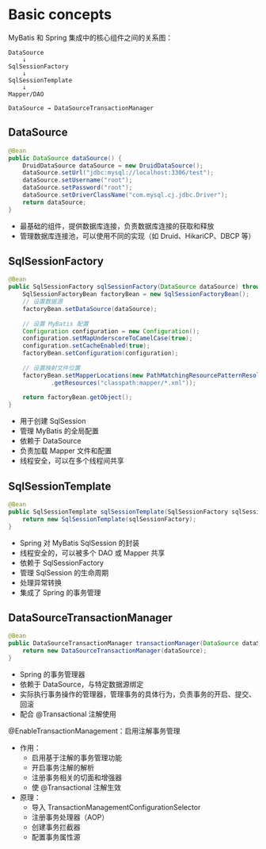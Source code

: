 # Basic concepts

MyBatis 和 Spring 集成中的核心组件之间的关系图：

```
DataSource
    ↓
SqlSessionFactory
    ↓
SqlSessionTemplate
    ↓
Mapper/DAO

DataSource → DataSourceTransactionManager
```

## DataSource

```java
@Bean
public DataSource dataSource() {
    DruidDataSource dataSource = new DruidDataSource();
    dataSource.setUrl("jdbc:mysql://localhost:3306/test");
    dataSource.setUsername("root");
    dataSource.setPassword("root");
    dataSource.setDriverClassName("com.mysql.cj.jdbc.Driver");
    return dataSource;
}
```

- 最基础的组件，提供数据库连接，负责数据库连接的获取和释放
- 管理数据库连接池，可以使用不同的实现（如 Druid、HikariCP、DBCP 等）

## SqlSessionFactory

```java
@Bean
public SqlSessionFactory sqlSessionFactory(DataSource dataSource) throws Exception {
    SqlSessionFactoryBean factoryBean = new SqlSessionFactoryBean();
    // 设置数据源
    factoryBean.setDataSource(dataSource);
    
    // 设置 MyBatis 配置
    Configuration configuration = new Configuration();
    configuration.setMapUnderscoreToCamelCase(true);
    configuration.setCacheEnabled(true);
    factoryBean.setConfiguration(configuration);
    
    // 设置映射文件位置
    factoryBean.setMapperLocations(new PathMatchingResourcePatternResolver()
            .getResources("classpath:mapper/*.xml"));
            
    return factoryBean.getObject();
}
```

- 用于创建 SqlSession
- 管理 MyBatis 的全局配置
- 依赖于 DataSource
- 负责加载 Mapper 文件和配置
- 线程安全，可以在多个线程间共享

## SqlSessionTemplate

```java
@Bean
public SqlSessionTemplate sqlSessionTemplate(SqlSessionFactory sqlSessionFactory) {
    return new SqlSessionTemplate(sqlSessionFactory);
}
```

- Spring 对 MyBatis SqlSession 的封装
- 线程安全的，可以被多个 DAO 或 Mapper 共享
- 依赖于 SqlSessionFactory
- 管理 SqlSession 的生命周期
- 处理异常转换
- 集成了 Spring 的事务管理

## DataSourceTransactionManager

```java
@Bean
public DataSourceTransactionManager transactionManager(DataSource dataSource) {
    return new DataSourceTransactionManager(dataSource);
}
```

- Spring 的事务管理器
- 依赖于 DataSource，与特定数据源绑定
- 实际执行事务操作的管理器，管理事务的具体行为，负责事务的开启、提交、回滚
- 配合 @Transactional 注解使用

@EnableTransactionManagement：启用注解事务管理

- 作用：
  - 启用基于注解的事务管理功能
  - 开启事务注解的解析
  - 注册事务相关的切面和增强器
  - 使 @Transactional 注解生效
- 原理：
  - 导入 TransactionManagementConfigurationSelector
  - 注册事务处理器（AOP）
  - 创建事务拦截器
  - 配置事务属性源